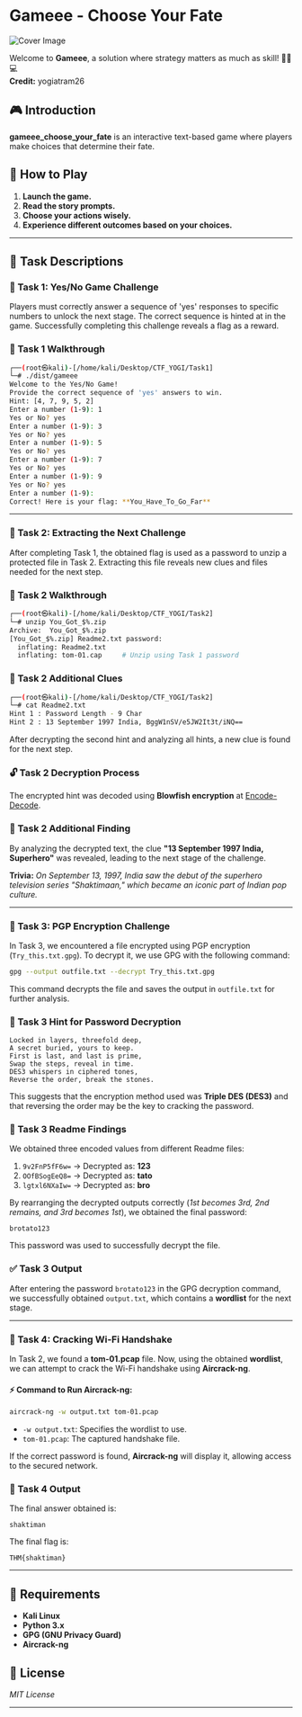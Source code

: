 # Gameee - Choose Your Fate

![Cover Image](Recycle-Triangle-Cloth-CC-Licensed-noncommercial-share-1024x675-1024x675.jpg)

Welcome to **Gameee**, a solution where strategy matters as much as skill! 🕵️‍♂️💻\
**Credit:** yogiatram26

## 🎮 Introduction

**gameee\_choose\_your\_fate** is an interactive text-based game where players make choices that determine their fate.

## 📜 How to Play

1. **Launch the game.**
2. **Read the story prompts.**
3. **Choose your actions wisely.**
4. **Experience different outcomes based on your choices.**

---

## 🚀 Task Descriptions

### 🔹 Task 1: Yes/No Game Challenge

Players must correctly answer a sequence of 'yes' responses to specific numbers to unlock the next stage. The correct sequence is hinted at in the game. Successfully completing this challenge reveals a flag as a reward.

### 📝 Task 1 Walkthrough

```bash
┌──(root㉿kali)-[/home/kali/Desktop/CTF_YOGI/Task1]
└─# ./dist/gameee 
Welcome to the Yes/No Game!
Provide the correct sequence of 'yes' answers to win.
Hint: [4, 7, 9, 5, 2]
Enter a number (1-9): 1
Yes or No? yes
Enter a number (1-9): 3
Yes or No? yes
Enter a number (1-9): 5
Yes or No? yes
Enter a number (1-9): 7
Yes or No? yes
Enter a number (1-9): 9
Yes or No? yes
Enter a number (1-9): 
Correct! Here is your flag: **You_Have_To_Go_Far**
```

---

### 🔹 Task 2: Extracting the Next Challenge

After completing Task 1, the obtained flag is used as a password to unzip a protected file in Task 2. Extracting this file reveals new clues and files needed for the next step.

### 📝 Task 2 Walkthrough

```bash
┌──(root㉿kali)-[/home/kali/Desktop/CTF_YOGI/Task2]
└─# unzip You_Got_$%.zip 
Archive:  You_Got_$%.zip
[You_Got_$%.zip] Readme2.txt password: 
  inflating: Readme2.txt             
  inflating: tom-01.cap     # Unzip using Task 1 password
```

### 🔎 Task 2 Additional Clues

```bash
┌──(root㉿kali)-[/home/kali/Desktop/CTF_YOGI/Task2]
└─# cat Readme2.txt 
Hint 1 : Password Length - 9 Char
Hint 2 : 13 September 1997 India, BggW1nSV/e5JW2It3t/iNQ==
```

After decrypting the second hint and analyzing all hints, a new clue is found for the next step.

### 🔓 Task 2 Decryption Process

The encrypted hint was decoded using **Blowfish encryption** at [Encode-Decode](https://encode-decode.com/blowfish-encrypt-online/).

### 📌 Task 2 Additional Finding

By analyzing the decrypted text, the clue **"13 September 1997 India, Superhero"** was revealed, leading to the next stage of the challenge.

**Trivia:** *On September 13, 1997, India saw the debut of the superhero television series "Shaktimaan," which became an iconic part of Indian pop culture.*

---

### 🔹 Task 3: PGP Encryption Challenge

In Task 3, we encountered a file encrypted using PGP encryption (`Try_this.txt.gpg`). To decrypt it, we use GPG with the following command:

```bash
gpg --output outfile.txt --decrypt Try_this.txt.gpg
```

This command decrypts the file and saves the output in `outfile.txt` for further analysis.

### 🔑 Task 3 Hint for Password Decryption

```
Locked in layers, threefold deep,
A secret buried, yours to keep.
First is last, and last is prime,
Swap the steps, reveal in time.
DES3 whispers in ciphered tones,
Reverse the order, break the stones.
```

This suggests that the encryption method used was **Triple DES (DES3)** and that reversing the order may be the key to cracking the password.

### 📝 Task 3 Readme Findings

We obtained three encoded values from different Readme files:

1. `9v2FnP5fF6w=` → Decrypted as: **123**
2. `OOfBSogEeQ8=` → Decrypted as: **tato**
3. `lgtxl6NXaIw=` → Decrypted as: **bro**

By rearranging the decrypted outputs correctly (*1st becomes 3rd, 2nd remains, and 3rd becomes 1st*), we obtained the final password:

```
brotato123
```

This password was used to successfully decrypt the file.

### ✅ Task 3 Output

After entering the password `brotato123` in the GPG decryption command, we successfully obtained `output.txt`, which contains a **wordlist** for the next stage.

---

### 🔹 Task 4: Cracking Wi-Fi Handshake

In Task 2, we found a **tom-01.pcap** file. Now, using the obtained **wordlist**, we can attempt to crack the Wi-Fi handshake using **Aircrack-ng**.

#### ⚡ Command to Run Aircrack-ng:

```bash
aircrack-ng -w output.txt tom-01.pcap
```

- `-w output.txt`: Specifies the wordlist to use.
- `tom-01.pcap`: The captured handshake file.

If the correct password is found, **Aircrack-ng** will display it, allowing access to the secured network.

### 🎯 Task 4 Output

The final answer obtained is:

```
shaktiman
```

The final flag is:

```
THM{shaktiman}
```

---

## 🔧 Requirements

- **Kali Linux**
- **Python 3.x**
- **GPG (GNU Privacy Guard)**
- **Aircrack-ng**

## 📜 License

*MIT License*

---

